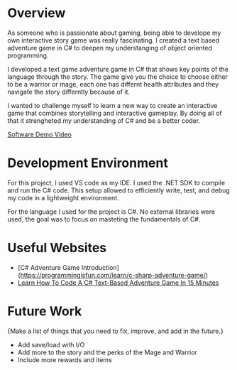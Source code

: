 # Overview

As someone who is passionate about gaming, being able to develope my own interactive story game was really fascinating. I created a text based adventure game in C# to deepen my understanging of object oriented programming.

I developed a text game adventure game in C# that shows key points of the language through the story. The game give you the choice to choose either to be a warrior or mage, each one has differnt health attributes and they navigate the story differntly because of it. 

I wanted to challenge myself to learn a new way to create an interactive game that combines storytelling and interactive gameplay. By doing all of that it strengheted my understanding of C# and be a better coder.


[Software Demo Video](http://youtube.link.goes.here)

# Development Environment

For this project, I used VS code as my IDE. I used the .NET SDK to compile and run the C# code. This setup allowed to efficiently write, test, and debug my code in a lightweight environment. 

For the language I used for the project is C#. No external libraries were used, the goal was to focus on masteting the fundamentals of C#.

# Useful Websites

- [C# Adventure Game Introduction] (https://programmingisfun.com/learn/c-sharp-adventure-game/)
- [Learn How To Code A C# Text-Based Adventure Game In 15 Minutes](https://www.youtube.com/watch?v=22Dft29ykKE)

# Future Work

{Make a list of things that you need to fix, improve, and add in the future.}

- Add save/load with I/O
- Add more to the story and the perks of the Mage and Warrior
- Include more rewards and items